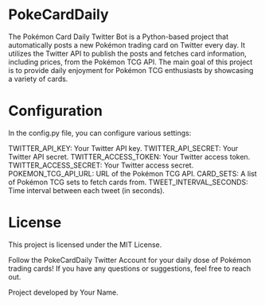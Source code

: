 # PokeCardDaily

The Pokémon Card Daily Twitter Bot is a Python-based project that automatically posts a new Pokémon trading card on Twitter every day. It utilizes the Twitter API to publish the posts and fetches card information, including prices, from the Pokémon TCG API. The main goal of this project is to provide daily enjoyment for Pokémon TCG enthusiasts by showcasing a variety of cards.

# Configuration
In the config.py file, you can configure various settings:

TWITTER_API_KEY: Your Twitter API key.
TWITTER_API_SECRET: Your Twitter API secret.
TWITTER_ACCESS_TOKEN: Your Twitter access token.
TWITTER_ACCESS_SECRET: Your Twitter access secret.
POKEMON_TCG_API_URL: URL of the Pokémon TCG API.
CARD_SETS: A list of Pokémon TCG sets to fetch cards from.
TWEET_INTERVAL_SECONDS: Time interval between each tweet (in seconds).

# License
This project is licensed under the MIT License.

Follow the PokeCardDaily Twitter Account for your daily dose of Pokémon trading cards! If you have any questions or suggestions, feel free to reach out.

Project developed by Your Name.
